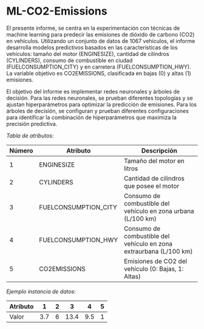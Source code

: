 # ML-CO2-Emissions
El presente informe, se centra en la experimentación con técnicas de machine learning para predecir las emisiones de dióxido de carbono (CO2) en vehículos. Utilizando un conjunto de datos de 1067 vehículos, el informe desarrolla modelos predictivos basados en las características de los vehículos: tamaño del motor (ENGINESIZE), cantidad de cilindros (CYLINDERS), consumo de combustible en ciudad (FUELCONSUMPTION_CITY) y en carretera (FUELCONSUMPTION_HWY). La variable objetivo es CO2EMISSIONS, clasificada en bajas (0) y altas (1) emisiones.

El objetivo del informe es implementar redes neuronales y árboles de decisión. Para las redes neuronales, se prueban diferentes topologías y se ajustan hiperparámetros para optimizar la predicción de emisiones. Para los árboles de decisión, se configuran y prueban diferentes configuraciones para identificar la combinación de hiperparámetros que maximiza la precisión predictiva.

*Tabla de atributos:*

| Número | Atributo                   | Descripción                                                        |
|--------|----------------------------|--------------------------------------------------------------------|
| 1      | ENGINESIZE                 | Tamaño del motor en litros                                         |
| 2      | CYLINDERS                  | Cantidad de cilindros que posee el motor                           |
| 3      | FUELCONSUMPTION_CITY       | Consumo de combustible del vehículo en zona urbana (L/100 km)      |
| 4      | FUELCONSUMPTION_HWY        | Consumo de combustible del vehículo en zona extraurbana (L/100 km) |
| 5      | CO2EMISSIONS               | Emisiones de CO2 del vehículo (0: Bajas, 1: Altas)                 |


*Ejemplo instancia de datos:*

| Atributo | 1   | 2  | 3    | 4   | 5 |
|----------|-----|----|------|-----|---|
| Valor    | 3.7 | 6  | 13.4 | 9.5 | 1 |
